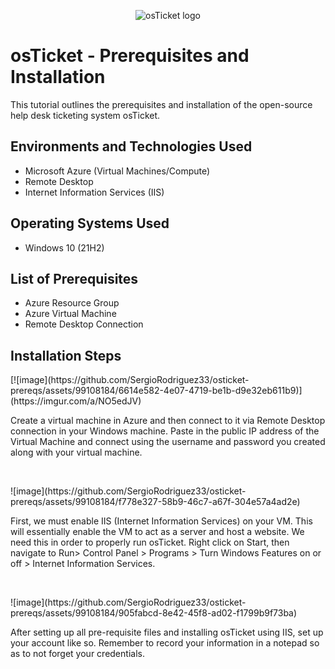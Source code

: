 <p align="center">
<img src="https://i.imgur.com/Clzj7Xs.png" alt="osTicket logo"/>
</p>

<h1>osTicket - Prerequisites and Installation</h1>
This tutorial outlines the prerequisites and installation of the open-source help desk ticketing system osTicket.<br />


<h2>Environments and Technologies Used</h2>

- Microsoft Azure (Virtual Machines/Compute)
- Remote Desktop
- Internet Information Services (IIS)

<h2>Operating Systems Used </h2>

- Windows 10</b> (21H2)

<h2>List of Prerequisites</h2>

- Azure Resource Group
- Azure Virtual Machine
- Remote Desktop Connection

<h2>Installation Steps</h2>

<p>
[![image](https://github.com/SergioRodriguez33/osticket-prereqs/assets/99108184/6614e582-4e07-4719-be1b-d9e32eb611b9)](https://imgur.com/a/NO5edJV)

</p>
<p>
Create a virtual machine in Azure and then connect to it via Remote Desktop connection in your Windows machine. Paste in the public IP address of the Virtual Machine and connect using the username and password you created along with your virtual machine.
</p>
<br />

<p>
![image](https://github.com/SergioRodriguez33/osticket-prereqs/assets/99108184/f778e327-58b9-46c7-a67f-304e57a4ad2e)

</p>
<p>
First, we must enable IIS (Internet Information Services) on your VM. This will essentially enable the VM to act as a server and host a website. We need this in order to properly run osTicket. Right click on Start, then navigate to Run> Control Panel > Programs > Turn Windows Features on or off > Internet Information Services.
</p>
<br />

<p>
![image](https://github.com/SergioRodriguez33/osticket-prereqs/assets/99108184/905fabcd-8e42-45f8-ad02-f1799b9f73ba)

</p>
<p>
After setting up all pre-requisite files and installing osTicket using IIS, set up your account like so. Remember to record your information in a notepad so as to not forget your credentials. 
</p>
<br />

